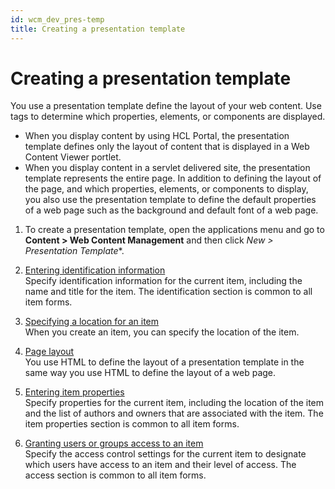 ```yaml
---
id: wcm_dev_pres-temp
title: Creating a presentation template
---
```


# Creating a presentation template



You use a presentation template define the layout of your web content. Use tags to determine which properties, elements, or components are displayed.

-   When you display content by using HCL Portal, the presentation template defines only the layout of content that is displayed in a Web Content Viewer portlet.
-   When you display content in a servlet delivered site, the presentation template represents the entire page. In addition to defining the layout of the page, and which properties, elements, or components to display, you also use the presentation template to define the default properties of a web page such as the background and default font of a web page.

1.  To create a presentation template, open the applications menu and go to **Content > Web Content Management** and then click **New* > Presentation Template**.


1.  [Entering identification information](wcm_dev_items_id.md)  
Specify identification information for the current item, including the name and title for the item. The identification section is common to all item forms.
2.  [Specifying a location for an item](wcm_dev_items_location.md)  
When you create an item, you can specify the location of the item.
3.  [Page layout](../../../../build_sites/create_sites/adding_pages_content_more/editing_page_settings/page_layout/index.md)  
You use HTML to define the layout of a presentation template in the same way you use HTML to define the layout of a web page.
4.  [Entering item properties](wcm_dev_items_props.md)  
Specify properties for the current item, including the location of the item and the list of authors and owners that are associated with the item. The item properties section is common to all item forms.
5.  [Granting users or groups access to an item](wcm_dev_items_access.md)  
Specify the access control settings for the current item to designate which users have access to an item and their level of access. The access section is common to all item forms.

